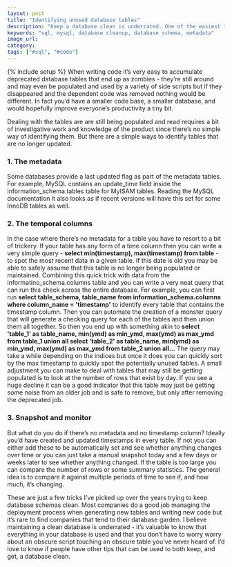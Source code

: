 ```yaml
---
layout: post
title: "Identifying unused database tables"
description: "Keep a database clean is underrated. One of the easiest things to do is to drop unused tables. I have a few tricks I've picked up over the years to amke this process easy."
keywords: "sql, mysql, database cleanup, database schema, metadata"
image_url:
category:
tags: ["#sql", "#code"]
---
```

{% include setup %}
When writing code it’s very easy to accumulate deprecated database tables that end up as zombies - they’re still around and may even be populated and used by a variety of side scripts but if they disappeared and the dependent code was removed nothing would be different. In fact you’d have a smaller code base, a smaller database, and would hopefully improve everyone’s productivity a tiny bit.

Dealing with the tables are are still being populated and read requires a bit of investigative work and knowledge of the product since there’s no simple way of identifying them. But there are a simple ways to identify tables that are no longer updated.

### 1. The metadata
Some databases provide a last updated flag as part of the metadata tables. For example, MySQL contains an update_time field inside the information_schema.tables table for MyISAM tables. Reading the MySQL documentation it also looks as if recent versions will have this set for some InnoDB tables as well.

### 2. The temporal columns
In the case where there’s no metadata for a table you have to resort to a bit of trickery. If your table has any form of a time column then you can write a very simple query - **select min(timestamp), max(timestamp) from table** - to spot the most recent data in a given table. If this date is old you may be able to safely assume that this table is no longer being populated or maintained. Combining this quick trick with data from the informatino_schema.columns table and you can write a very neat query that can run this check across the entire database.
For example, you can first run **select table_schema, table_name from information_schema.columns where column_name = 'timestamp'** to identify every table that contains the timestamp column. Then you can automate the creation of a monster query that will generate a checking query for each of the tables and then union them all together. So then you end up with something akin to **select 'table_1' as table_name, min(ymd) as min_ymd, max(ymd) as max_ymd from table_1 union all select 'table_2' as table_name, min(ymd) as min_ymd, max(ymd) as max_ymd from table_2 union all...** The query may take a while depending on the indices but once it does you can quickly sort by the max timestamp to quickly spot the potentially unused tables.
A small adjustment you can make to deal with tables that may still be getting populated is to look at the number of rows that exist by day. If you see a huge decline it can be a good indicator that this table may just be getting some noise from an older job and is safe to remove, but only after removing the deprecated job.

### 3. Snapshot and monitor
But what do you do if there’s no metadata and no timestamp column? Ideally you’d have created and updated timestamps in every table. If not you can either add these to be automatically set and see whether anything changes over time or you can just take a manual snapshot today and a few days or weeks later to see whether anything changed. If the table is too large you can compare the number of rows or some summary statistics. The general idea is to compare it against multiple periods of time to see if, and how much, it’s changing.

These are just a few tricks I’ve picked up over the years trying to keep database schemas clean. Most companies do a good job managing the deployment process when generating new tables and writing new code but it’s rare to find companies that tend to their database garden. I believe maintaining a clean database is underrated - it’s valuable to know that everything in your database is used and that you don’t have to worry worry about an obscure script touching an obscure table you’ve never heard of. I’d love to know if people have other tips that can be used to both keep, and get, a database clean.
